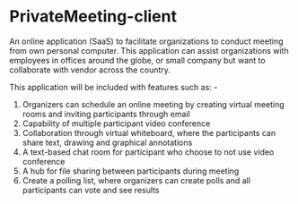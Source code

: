# PrivateMeeting-client

An online application (SaaS) to facilitate organizations to conduct meeting from own personal computer. This application can assist organizations with employees in offices around the globe, or small company but want to collaborate with vendor across the country.

This application will be included with features such as: -

1. Organizers can schedule an online meeting by creating virtual meeting rooms and inviting participants through email
2. Capability of multiple participant video conference
3. Collaboration through virtual whiteboard, where the participants can share text, drawing and graphical annotations
4. A text-based chat room for participant who choose to not use video conference
5. A hub for file sharing between participants during meeting
6. Create a polling list, where organizers can create polls and all participants can vote and see results
